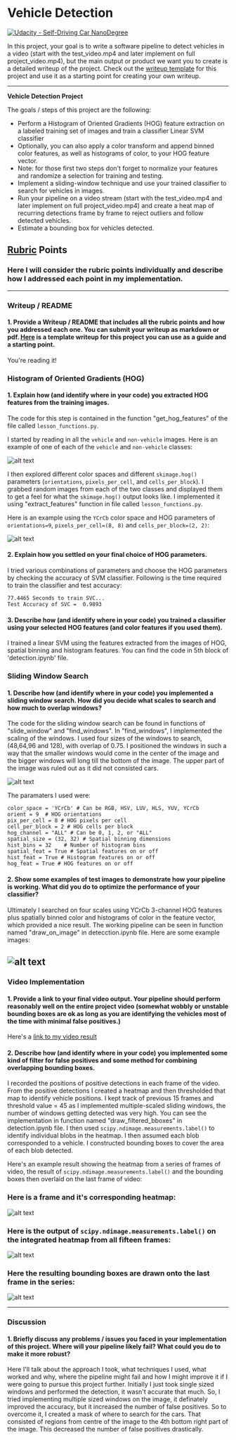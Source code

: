 # Vehicle Detection
[![Udacity - Self-Driving Car NanoDegree](https://s3.amazonaws.com/udacity-sdc/github/shield-carnd.svg)](http://www.udacity.com/drive)


In this project, your goal is to write a software pipeline to detect vehicles in a video (start with the test_video.mp4 and later implement on full project_video.mp4), but the main output or product we want you to create is a detailed writeup of the project.  Check out the [writeup template](https://github.com/udacity/CarND-Vehicle-Detection/blob/master/writeup_template.md) for this project and use it as a starting point for creating your own writeup.  


---

**Vehicle Detection Project**

The goals / steps of this project are the following:

* Perform a Histogram of Oriented Gradients (HOG) feature extraction on a labeled training set of images and train a classifier Linear SVM classifier
* Optionally, you can also apply a color transform and append binned color features, as well as histograms of color, to your HOG feature vector. 
* Note: for those first two steps don't forget to normalize your features and randomize a selection for training and testing.
* Implement a sliding-window technique and use your trained classifier to search for vehicles in images.
* Run your pipeline on a video stream (start with the test_video.mp4 and later implement on full project_video.mp4) and create a heat map of recurring detections frame by frame to reject outliers and follow detected vehicles.
* Estimate a bounding box for vehicles detected.

[//]: # (Image References)
[image1]: ./examples/car_not_car.png
[image2]: ./examples/HOG_example.png
[image3]: ./examples/sliding_windows.png
[image4]: ./examples/detected_windows.png
[image5]: ./examples/bboxes_and_heat.png
[image6]: ./examples/labels_map.png
[image7]: ./examples/output_bboxes.png
[video1]: ./output_v5_full.mp4

## [Rubric](https://review.udacity.com/#!/rubrics/513/view) Points
### Here I will consider the rubric points individually and describe how I addressed each point in my implementation.  

---
### Writeup / README

#### 1. Provide a Writeup / README that includes all the rubric points and how you addressed each one.  You can submit your writeup as markdown or pdf.  [Here](https://github.com/udacity/CarND-Vehicle-Detection/blob/master/writeup_template.md) is a template writeup for this project you can use as a guide and a starting point.  

You're reading it!

### Histogram of Oriented Gradients (HOG)

#### 1. Explain how (and identify where in your code) you extracted HOG features from the training images.

The code for this step is contained in the function "get_hog_features"  of the file called `lesson_functions.py`.

I started by reading in all the `vehicle` and `non-vehicle` images.  Here is an example of one of each of the `vehicle` and `non-vehicle` classes:

![alt text][image1]

I then explored different color spaces and different `skimage.hog()` parameters (`orientations`, `pixels_per_cell`, and `cells_per_block`).  I grabbed random images from each of the two classes and displayed them to get a feel for what the `skimage.hog()` output looks like. I implemented it using "extract_features" function in file called `lesson_functions.py`.

Here is an example using the `YCrCb` color space and HOG parameters of `orientations=9`, `pixels_per_cell=(8, 8)` and `cells_per_block=(2, 2)`:


![alt text][image2]

#### 2. Explain how you settled on your final choice of HOG parameters.

I tried various combinations of parameters and choose the HOG parameters by checking the accuracy of SVM classifier. Following is the time required to train the classifier and test accuracy:
```
77.4465 Seconds to train SVC...
Test Accuracy of SVC =  0.9893
```

#### 3. Describe how (and identify where in your code) you trained a classifier using your selected HOG features (and color features if you used them).

I trained a linear SVM using the features extracted from the images of HOG, spatial binning and histogram features. You can find the code in 5th block of 'detection.ipynb' file.

### Sliding Window Search

#### 1. Describe how (and identify where in your code) you implemented a sliding window search.  How did you decide what scales to search and how much to overlap windows?

The code for the sliding window search can be found in functions of "slide_window" and "find_windows". In "find_windows", I implemented the scaling of the windows. I used four sizes of the windows to search, (48,64,96 and 128), with overlap of 0.75. I positioned the windows in such a way that the smaller windows would come in the center of the image and the bigger windows will long till the bottom of the image. The upper part of the image was ruled out as it did not consisted cars.

![alt text][image3]

The paramaters I used were:
```
color_space = 'YCrCb' # Can be RGB, HSV, LUV, HLS, YUV, YCrCb
orient = 9  # HOG orientations
pix_per_cell = 8 # HOG pixels per cell
cell_per_block = 2 # HOG cells per block
hog_channel = "ALL" # Can be 0, 1, 2, or "ALL"
spatial_size = (32, 32) # Spatial binning dimensions
hist_bins = 32    # Number of histogram bins
spatial_feat = True # Spatial features on or off
hist_feat = True # Histogram features on or off
hog_feat = True # HOG features on or off
```

#### 2. Show some examples of test images to demonstrate how your pipeline is working.  What did you do to optimize the performance of your classifier?

Ultimately I searched on four scales using YCrCb 3-channel HOG features plus spatially binned color and histograms of color in the feature vector, which provided a nice result.  The working pipeline can be seen in function named "draw_on_image" in detecction.ipynb file. Here are some example images:

![alt text][image4]
---

### Video Implementation

#### 1. Provide a link to your final video output.  Your pipeline should perform reasonably well on the entire project video (somewhat wobbly or unstable bounding boxes are ok as long as you are identifying the vehicles most of the time with minimal false positives.)
Here's a [link to my video result](./output_v5_full.mp4)


#### 2. Describe how (and identify where in your code) you implemented some kind of filter for false positives and some method for combining overlapping bounding boxes.

I recorded the positions of positive detections in each frame of the video.  From the positive detections I created a heatmap and then thresholded that map to identify vehicle positions. I kept track of previous 15 frames and threshold value = 45 as I implemented multiple-scaled sliding windows, the number of windows getting detected was very high. You can see the implementation in function named "draw_filtered_bboxes" in detection.ipynb file.  I then used `scipy.ndimage.measurements.label()` to identify individual blobs in the heatmap.  I then assumed each blob corresponded to a vehicle.  I constructed bounding boxes to cover the area of each blob detected.  

Here's an example result showing the heatmap from a series of frames of video, the result of `scipy.ndimage.measurements.label()` and the bounding boxes then overlaid on the last frame of video:

### Here is a frame and it's corresponding heatmap:

![alt text][image5]

### Here is the output of `scipy.ndimage.measurements.label()` on the integrated heatmap from all fifteen frames:
![alt text][image6]

### Here the resulting bounding boxes are drawn onto the last frame in the series:
![alt text][image7]



---

### Discussion

#### 1. Briefly discuss any problems / issues you faced in your implementation of this project.  Where will your pipeline likely fail?  What could you do to make it more robust?

Here I'll talk about the approach I took, what techniques I used, what worked and why, where the pipeline might fail and how I might improve it if I were going to pursue this project further.
Initially I just took single sized windows and performed the detection, it wasn't accurate that much. So, I tried implementing multiple sized windows on the image, it definately improved the accuracy, but it increased the number of false positives. So to overcome it, I created a mask of where to search for the cars. That consisted of regions from centre of the image to the 4th bottom right part of the image. This decreased the number of false positives drastically.

